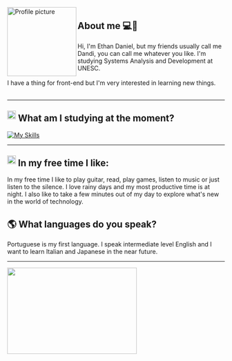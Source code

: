 <img align="left" height="160px" src="https://i.pinimg.com/1200x/9c/16/79/9c16794087926a543b4816d57412f112.jpg" width="160px" alt="Profile picture">

##  **About me 💻🎸**

Hi, I'm Ethan Daniel, but my friends usually call me Dandi, you can call me whatever you like. I'm studying Systems Analysis and Development at UNESC. 
<br></br>
I have a thing for front-end but I'm very interested in learning new things.
<br></br>

---

## <img src="https://media2.giphy.com/media/QssGEmpkyEOhBCb7e1/giphy.gif?cid=ecf05e47a0n3gi1bfqntqmob8g9aid1oyj2wr3ds3mg700bl&rid=giphy.gif" width="20" style="position: relative; top: -5px;">  <b>What am I studying at the moment?</b>
[![My Skills](https://skillicons.dev/icons?i=html,css,js,java,react,typescript)](https://skillicons.dev)


---
## <img src="https://user-images.githubusercontent.com/74038190/216120974-24a76b31-7f39-41f1-a38f-b3c1377cc612.png"  width="20" style="position: relative; top: -5px;"> <b> In my free time I like:</b>

In my free time I like to play guitar, read, play games, listen to music or just listen to the silence. I love rainy days and my most productive time is at night. I also like to take a few minutes out of my day to explore what's new in the world of technology.
## 🌎 What languages do you speak?

Portuguese is my first language. I speak intermediate level English and I want to learn Italian and Japanese in the near future.

---
<img align="center" height="200px" src="https://media1.tenor.com/m/pDEsS9t9fe0AAAAd/windows-error-virus-alert.gif" width="300">
